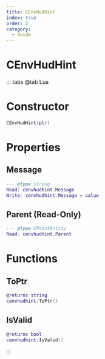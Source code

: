```yaml
---
title: CEnvHudHint
index: true
order: 2
category:
  - Guide
---
```


# CEnvHudHint

::: tabs
@tab Lua
# Constructor
```lua
CEnvHudHint(ptr)
```
# Properties
## Message 
```lua
--- @type string
Read: cenvhudhint.Message
Write: cenvhudhint.Message = value
```
## Parent (Read-Only)
```lua
--- @type CPointEntity
Read: cenvhudhint.Parent
```
# Functions
## ToPtr
```lua
@returns string
cenvhudhint:ToPtr()
```
## IsValid
```lua
@returns bool
cenvhudhint:IsValid()
```

:::